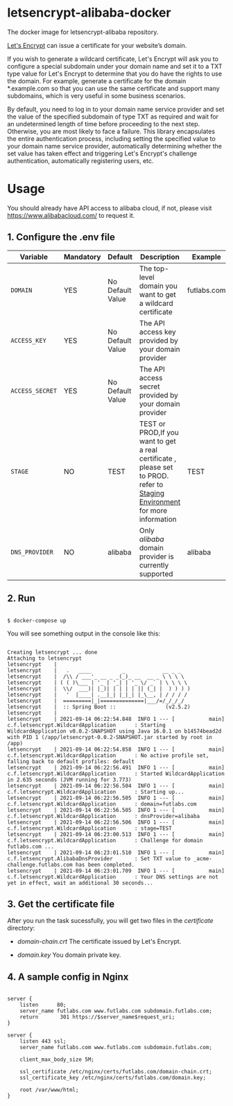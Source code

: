 # letsencrypt-alibaba-docker
The docker image for letsencrypt-alibaba repository.

[Let's Encrypt](https://letsencrypt.org/getting-started/) can issue a certificate for your website’s domain. 

If you wish to generate a wildcard certificate, Let's Encrypt will ask you to configure a special subdomain under your domain name and set it to a TXT type value for Let's Encrypt to determine that you do have the rights to use the domain. For example, generate a certificate for the domain *.example.com so that you can use the same certificate and support many subdomains, which is very useful in some business scenarios.

By default, you need to log in to your domain name service provider and set the value of the specified subdomain of type TXT as required and wait for an undetermined length of time before proceeding to the next step. Otherwise, you are most likely to face a failure. This library encapsulates the entire authentication process, including setting the specified value to your domain name service provider, automatically determining whether the set value has taken effect and triggering Let's Encrypt's challenge authentication, automatically registering users, etc.

# Usage

You should already have API access to alibaba cloud, if not, please visit https://www.alibabacloud.com/ to request it.

## 1. Configure the .env file

Variable | Mandatory | Default | Description | Example
--- | --- | --- | --- | ---
`DOMAIN` | YES | No Default Value | The top-level domain you want to get a wildcard certificate | futlabs.com
`ACCESS_KEY` | YES | No Default Value | The API access key provided by your domain provider | 
`ACCESS_SECRET` | YES | No Default Value | The API access secret provided by your domain provider | 
`STAGE` | NO | TEST | TEST or PROD,If you want to get a real certificate , please set to PROD. refer to [Staging Environment](https://letsencrypt.org/docs/staging-environment/) for more information | TEST
`DNS_PROVIDER` | NO | alibaba | Only _alibaba_ domain provider is currently supported  | alibaba

## 2. Run

```shell

$ docker-compose up

```

You will see something output in the console like this:

```shell

Creating letsencrypt ... done
Attaching to letsencrypt
letsencrypt    |
letsencrypt    |   .   ____          _            __ _ _
letsencrypt    |  /\\ / ___'_ __ _ _(_)_ __  __ _ \ \ \ \
letsencrypt    | ( ( )\___ | '_ | '_| | '_ \/ _` | \ \ \ \
letsencrypt    |  \\/  ___)| |_)| | | | | || (_| |  ) ) ) )
letsencrypt    |   '  |____| .__|_| |_|_| |_\__, | / / / /
letsencrypt    |  =========|_|==============|___/=/_/_/_/
letsencrypt    |  :: Spring Boot ::                (v2.5.2)
letsencrypt    |
letsencrypt    | 2021-09-14 06:22:54.848  INFO 1 --- [           main] c.f.letsencrypt.WildcardApplication      : Starting WildcardApplication v0.0.2-SNAPSHOT using Java 16.0.1 on b14574bead2d with PID 1 (/app/letsencrypt-0.0.2-SNAPSHOT.jar started by root in /app)
letsencrypt    | 2021-09-14 06:22:54.858  INFO 1 --- [           main] c.f.letsencrypt.WildcardApplication      : No active profile set, falling back to default profiles: default
letsencrypt    | 2021-09-14 06:22:56.491  INFO 1 --- [           main] c.f.letsencrypt.WildcardApplication      : Started WildcardApplication in 2.635 seconds (JVM running for 3.773)
letsencrypt    | 2021-09-14 06:22:56.504  INFO 1 --- [           main] c.f.letsencrypt.WildcardApplication      : Starting up...
letsencrypt    | 2021-09-14 06:22:56.505  INFO 1 --- [           main] c.f.letsencrypt.WildcardApplication      : domain=futlabs.com
letsencrypt    | 2021-09-14 06:22:56.505  INFO 1 --- [           main] c.f.letsencrypt.WildcardApplication      : dnsProvider=alibaba
letsencrypt    | 2021-09-14 06:22:56.506  INFO 1 --- [           main] c.f.letsencrypt.WildcardApplication      : stage=TEST
letsencrypt    | 2021-09-14 06:23:00.513  INFO 1 --- [           main] c.f.letsencrypt.WildcardApplication      : Challenge for domain futlabs.com ...
letsencrypt    | 2021-09-14 06:23:01.510  INFO 1 --- [           main] c.f.letsencrypt.AlibabaDnsProvider       : Set TXT value to _acme-challenge.futlabs.com has been completed.
letsencrypt    | 2021-09-14 06:23:01.709  INFO 1 --- [           main] c.f.letsencrypt.WildcardApplication      : Your DNS settings are not yet in effect, wait an additional 30 seconds...

```

## 3. Get the certificate file

After you run the task sucessfully, you will get two files in the _certificate_ directory: 

- _domain-chain.crt_
The certificate issued by Let's Encrypt.

- _domain.key_
You domain private key.

## 4. A sample config in Nginx 

```

server {
    listen      80;
    server_name futlabs.com www.futlabs.com subdomain.futlabs.com;
    return       301 https://$server_name$request_uri;
}

server {
    listen 443 ssl;
    server_name futlabs.com www.futlabs.com subdomain.futlabs.com;

    client_max_body_size 5M;

    ssl_certificate /etc/nginx/certs/futlabs.com/domain-chain.crt;
    ssl_certificate_key /etc/nginx/certs/futlabs.com/domain.key;

    root /var/www/html;
}

```

